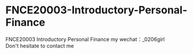 # FNCE20003-Introductory-Personal-Finance
FNCE20003 Introductory Personal Finance my wechat：_0206girl Don't hesitate to contact me
